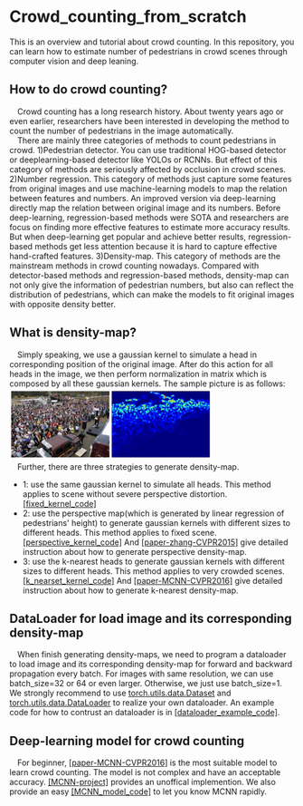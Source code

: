 # Crowd_counting_from_scratch
This is an overview and tutorial about crowd counting. In this repository, you can learn how to estimate number of pedestrians in crowd scenes through computer vision and deep leaning.
## How to do crowd counting?
&emsp;Crowd counting has a long research history. About twenty years ago or even earlier, researchers have been interested in developing the method to count the number of pedestrians in the image automatically.  
&emsp;There are mainly three categories of methods to count pedestrians in crowd. 1)Pedestrian detector. You can use traditional HOG-based detector or deeplearning-based detector like YOLOs or RCNNs. But effect of this category of methods are seriously affected by occlusion in crowd scenes. 2)Number regression. This category of methods just capture some features from original images and use machine-learning models to map the relation between features and numbers. An improved version via deep-learning directly map the relation between original image and its numbers. Before deep-learning, regression-based methods were SOTA and researchers are focus on finding more effective features to estimate more accuracy results. But when deep-learning get popular and achieve better results, regression-based methods get less attention because it is hard to capture effective hand-crafted features. 3)Density-map. This category of methods are the mainstream methods in crowd counting nowadays. Compared with detector-based methods and regression-based methods, density-map can not only give the information of pedestrian numbers, but also can reflect the distribution of pedestrians, which can make the models to fit original images with opposite density better.
## What is density-map?
&emsp;Simply speaking, we use a gaussian kernel to simulate a head in corresponding position of the original image. After do this action for all heads in the image, we then perform normalization in matrix which is composed by all these gaussian kernels. The sample picture is as follows:  
![density-map sample](./imgs/density-map-sample.png "density-map sample")  
&emsp;Further, there are three strategies to generate density-map.  
* 1: use the same gaussian kernel to simulate all heads. This method applies to scene without severe perspective distortion. [[fixed_kernel_code]](./generate_density_map/same_gaussian_kernel.py)  
* 2: use the perspective map(which is generated by linear regression of pedestrians' height) to generate gaussian kernels with different sizes to different heads. This method applies to fixed scene. [[perspective_kernel_code]](./generate_density_map/perspective_gaussian_kernel.py) And [[paper-zhang-CVPR2015]](https://www.ee.cuhk.edu.hk/~xgwang/papers/zhangLWYcvpr15.pdf) give detailed instruction about how to generate perspective density-map.  
* 3: use the k-nearest heads to generate gaussian kernels with different sizes to different heads. This method applies to very crowded scenes. [[k_nearset_kernel_code]](./generate_density_map/k_nearest_gaussian_kernel.py) And [[paper-MCNN-CVPR2016]](https://pdfs.semanticscholar.org/7ca4/bcfb186958bafb1bb9512c40a9c54721c9fc.pdf) give detailed instruction about how to generate k-nearest density-map.  

## DataLoader for load image and its corresponding density-map
&emsp;When finish generating density-maps, we need to program a dataloader to load image and its corresponding density-map for forward and backward propagation every batch. For images with same resolution, we can use batch_size=32 or 64 or even larger. Otherwise, we just use batch_size=1. We strongly recommend to use [torch.utils.data.Dataset](https://pytorch.org/docs/stable/data.html#torch.utils.data.Dataset) and [torch.utils.data.DataLoader](https://pytorch.org/docs/stable/data.html#torch.utils.data.DataLoader) to realize your own dataloader. An example code for how to contrust an dataloader is in [[dataloader_example_code]](./dataloader/dataloader_example.py).
## Deep-learning model for crowd counting
&emsp;For beginner, [[paper-MCNN-CVPR2016]](https://pdfs.semanticscholar.org/7ca4/bcfb186958bafb1bb9512c40a9c54721c9fc.pdf) is the most suitable model to learn crowd counting. The model is not complex and have an acceptable accuracy. [[MCNN-project]](https://github.com/svishwa/crowdcount-mcnn) provides an unoffical implemention. We also provide an easy [[MCNN_model_code]](./crowd_model/mcnn_model.py) to let you know MCNN rapidly.  
